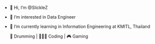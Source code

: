 - 👋 Hi, I’m @SlickleZ
- 👀 I’m interested in Data Engineer
- 🌱 I’m currently learning in Information Engineering at KMITL, Thailand 


  🥁 Drumming | 👨🏻‍💻 Coding | 🎮 Gaming
